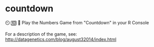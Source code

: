 # countdown
⏲️ 🔟 🔢 Play the Numbers Game from "Countdown" in your R Console

For a description of the game, see:
http://datagenetics.com/blog/august32014/index.html
